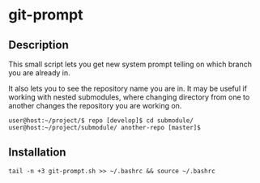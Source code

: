 # git-prompt

## Description

This small script lets you get new system prompt telling on which branch you are already in.

It also lets you to see the repository name you are in. It may be useful if working with nested submodules, where changing directory from one to another changes the repository you are working on.

```
user@host:~/project/$ repo [develop]$ cd submodule/
user@host:~/project/submodule/ another-repo [master]$
```

## Installation

```tail -n +3 git-prompt.sh >> ~/.bashrc && source ~/.bashrc```




